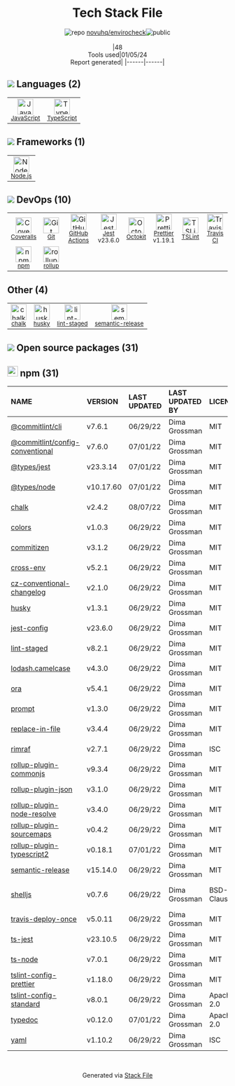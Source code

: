 <!--
&lt;--- Readme.md Snippet without images Start ---&gt;
## Tech Stack
novuhq/envirocheck is built on the following main stack:

- [Coveralls](https://coveralls.io/) – Code Coverage
- [Jest](http://facebook.github.io/jest/) – Javascript Testing Framework
- [Node.js](http://nodejs.org/) – Frameworks (Full Stack)
- [JavaScript](https://developer.mozilla.org/en-US/docs/Web/JavaScript) – Languages
- [TypeScript](http://www.typescriptlang.org) – Languages
- [rollup](http://rollupjs.org/) – JS Build Tools / JS Task Runners
- [TSLint](https://github.com/palantir/tslint) – Code Review
- [Prettier](https://prettier.io/) – Code Review
- [Octokit](https://github.com/octokit/octokit.net) – Tools for GitHub
- [GitHub Actions](https://github.com/features/actions) – Continuous Integration
- [Travis CI](http://travis-ci.com/) – Continuous Integration

Full tech stack [here](/techstack.md)

&lt;--- Readme.md Snippet without images End ---&gt;

&lt;--- Readme.md Snippet with images Start ---&gt;
## Tech Stack
novuhq/envirocheck is built on the following main stack:

- <img width='25' height='25' src='https://img.stackshare.io/service/680/a43e4a04cb9f778842de43f95db59a14.png' alt='Coveralls'/> [Coveralls](https://coveralls.io/) – Code Coverage
- <img width='25' height='25' src='https://img.stackshare.io/service/830/jest.png' alt='Jest'/> [Jest](http://facebook.github.io/jest/) – Javascript Testing Framework
- <img width='25' height='25' src='https://img.stackshare.io/service/1011/n1JRsFeB_400x400.png' alt='Node.js'/> [Node.js](http://nodejs.org/) – Frameworks (Full Stack)
- <img width='25' height='25' src='https://img.stackshare.io/service/1209/javascript.jpeg' alt='JavaScript'/> [JavaScript](https://developer.mozilla.org/en-US/docs/Web/JavaScript) – Languages
- <img width='25' height='25' src='https://img.stackshare.io/service/1612/bynNY5dJ.jpg' alt='TypeScript'/> [TypeScript](http://www.typescriptlang.org) – Languages
- <img width='25' height='25' src='https://img.stackshare.io/service/4423/zE8RTn9E_400x400.jpg' alt='rollup'/> [rollup](http://rollupjs.org/) – JS Build Tools / JS Task Runners
- <img width='25' height='25' src='https://img.stackshare.io/service/5561/303157.png' alt='TSLint'/> [TSLint](https://github.com/palantir/tslint) – Code Review
- <img width='25' height='25' src='https://img.stackshare.io/service/7035/default_66f265943abed56bcdbfca1c866a4261b1fbb063.jpg' alt='Prettier'/> [Prettier](https://prettier.io/) – Code Review
- <img width='25' height='25' src='https://img.stackshare.io/service/9827/octokit-dotnet_2.png' alt='Octokit'/> [Octokit](https://github.com/octokit/octokit.net) – Tools for GitHub
- <img width='25' height='25' src='https://img.stackshare.io/service/11563/actions.png' alt='GitHub Actions'/> [GitHub Actions](https://github.com/features/actions) – Continuous Integration
- <img width='25' height='25' src='https://img.stackshare.io/service/460/Lu6cGu0z_400x400.png' alt='Travis CI'/> [Travis CI](http://travis-ci.com/) – Continuous Integration

Full tech stack [here](/techstack.md)

&lt;--- Readme.md Snippet with images End ---&gt;
-->
<div align="center">

# Tech Stack File
![](https://img.stackshare.io/repo.svg "repo") [novuhq/envirocheck](https://github.com/novuhq/envirocheck)![](https://img.stackshare.io/public_badge.svg "public")
<br/><br/>
|48<br/>Tools used|01/05/24 <br/>Report generated|
|------|------|
</div>

## <img src='https://img.stackshare.io/languages.svg'/> Languages (2)
<table><tr>
  <td align='center'>
  <img width='36' height='36' src='https://img.stackshare.io/service/1209/javascript.jpeg' alt='JavaScript'>
  <br>
  <sub><a href="https://developer.mozilla.org/en-US/docs/Web/JavaScript">JavaScript</a></sub>
  <br>
  <sub></sub>
</td>

<td align='center'>
  <img width='36' height='36' src='https://img.stackshare.io/service/1612/bynNY5dJ.jpg' alt='TypeScript'>
  <br>
  <sub><a href="http://www.typescriptlang.org">TypeScript</a></sub>
  <br>
  <sub></sub>
</td>

</tr>
</table>

## <img src='https://img.stackshare.io/frameworks.svg'/> Frameworks (1)
<table><tr>
  <td align='center'>
  <img width='36' height='36' src='https://img.stackshare.io/service/1011/n1JRsFeB_400x400.png' alt='Node.js'>
  <br>
  <sub><a href="http://nodejs.org/">Node.js</a></sub>
  <br>
  <sub></sub>
</td>

</tr>
</table>

## <img src='https://img.stackshare.io/devops.svg'/> DevOps (10)
<table><tr>
  <td align='center'>
  <img width='36' height='36' src='https://img.stackshare.io/service/680/a43e4a04cb9f778842de43f95db59a14.png' alt='Coveralls'>
  <br>
  <sub><a href="https://coveralls.io/">Coveralls</a></sub>
  <br>
  <sub></sub>
</td>

<td align='center'>
  <img width='36' height='36' src='https://img.stackshare.io/service/1046/git.png' alt='Git'>
  <br>
  <sub><a href="http://git-scm.com/">Git</a></sub>
  <br>
  <sub></sub>
</td>

<td align='center'>
  <img width='36' height='36' src='https://img.stackshare.io/service/11563/actions.png' alt='GitHub Actions'>
  <br>
  <sub><a href="https://github.com/features/actions">GitHub Actions</a></sub>
  <br>
  <sub></sub>
</td>

<td align='center'>
  <img width='36' height='36' src='https://img.stackshare.io/service/830/jest.png' alt='Jest'>
  <br>
  <sub><a href="http://facebook.github.io/jest/">Jest</a></sub>
  <br>
  <sub>v23.6.0</sub>
</td>

<td align='center'>
  <img width='36' height='36' src='https://img.stackshare.io/service/9827/octokit-dotnet_2.png' alt='Octokit'>
  <br>
  <sub><a href="https://github.com/octokit/octokit.net">Octokit</a></sub>
  <br>
  <sub></sub>
</td>

<td align='center'>
  <img width='36' height='36' src='https://img.stackshare.io/service/7035/default_66f265943abed56bcdbfca1c866a4261b1fbb063.jpg' alt='Prettier'>
  <br>
  <sub><a href="https://prettier.io/">Prettier</a></sub>
  <br>
  <sub>v1.19.1</sub>
</td>

<td align='center'>
  <img width='36' height='36' src='https://img.stackshare.io/service/5561/303157.png' alt='TSLint'>
  <br>
  <sub><a href="https://github.com/palantir/tslint">TSLint</a></sub>
  <br>
  <sub></sub>
</td>

<td align='center'>
  <img width='36' height='36' src='https://img.stackshare.io/service/460/Lu6cGu0z_400x400.png' alt='Travis CI'>
  <br>
  <sub><a href="http://travis-ci.com/">Travis CI</a></sub>
  <br>
  <sub></sub>
</td>

</tr>
<tr>
  <td align='center'>
  <img width='36' height='36' src='https://img.stackshare.io/service/1120/lejvzrnlpb308aftn31u.png' alt='npm'>
  <br>
  <sub><a href="https://www.npmjs.com/">npm</a></sub>
  <br>
  <sub></sub>
</td>

<td align='center'>
  <img width='36' height='36' src='https://img.stackshare.io/service/4423/zE8RTn9E_400x400.jpg' alt='rollup'>
  <br>
  <sub><a href="http://rollupjs.org/">rollup</a></sub>
  <br>
  <sub></sub>
</td>

</tr>
</table>

## Other (4)
<table><tr>
  <td align='center'>
  <img width='36' height='36' src='https://img.stackshare.io/service/8072/13122722.png' alt='chalk'>
  <br>
  <sub><a href="https://github.com/chalk/chalk">chalk</a></sub>
  <br>
  <sub></sub>
</td>

<td align='center'>
  <img width='36' height='36' src='https://img.stackshare.io/service/9527/5502029.jpeg' alt='husky'>
  <br>
  <sub><a href="https://github.com/typicode/husky">husky</a></sub>
  <br>
  <sub></sub>
</td>

<td align='center'>
  <img width='36' height='36' src='https://img.stackshare.io/service/10577/11071.jpeg' alt='lint-staged'>
  <br>
  <sub><a href="https://github.com/okonet/lint-staged">lint-staged</a></sub>
  <br>
  <sub></sub>
</td>

<td align='center'>
  <img width='36' height='36' src='https://img.stackshare.io/service/10156/12867925.png' alt='semantic-release'>
  <br>
  <sub><a href="https://github.com/semantic-release/semantic-release">semantic-release</a></sub>
  <br>
  <sub></sub>
</td>

</tr>
</table>


## <img src='https://img.stackshare.io/group.svg' /> Open source packages (31)</h2>

## <img width='24' height='24' src='https://img.stackshare.io/service/1120/lejvzrnlpb308aftn31u.png'/> npm (31)

|NAME|VERSION|LAST UPDATED|LAST UPDATED BY|LICENSE|VULNERABILITIES|
|:------|:------|:------|:------|:------|:------|
|[@commitlint/cli](https://www.npmjs.com/@commitlint/cli)|v7.6.1|06/29/22|Dima Grossman |MIT|N/A|
|[@commitlint/config-conventional](https://www.npmjs.com/@commitlint/config-conventional)|v7.6.0|07/01/22|Dima Grossman |MIT|N/A|
|[@types/jest](https://www.npmjs.com/@types/jest)|v23.3.14|07/01/22|Dima Grossman |MIT|N/A|
|[@types/node](https://www.npmjs.com/@types/node)|v10.17.60|07/01/22|Dima Grossman |MIT|N/A|
|[chalk](https://www.npmjs.com/chalk)|v2.4.2|08/07/22|Dima Grossman |MIT|N/A|
|[colors](https://www.npmjs.com/colors)|v1.0.3|06/29/22|Dima Grossman |MIT|N/A|
|[commitizen](https://www.npmjs.com/commitizen)|v3.1.2|06/29/22|Dima Grossman |MIT|N/A|
|[cross-env](https://www.npmjs.com/cross-env)|v5.2.1|06/29/22|Dima Grossman |MIT|N/A|
|[cz-conventional-changelog](https://www.npmjs.com/cz-conventional-changelog)|v2.1.0|06/29/22|Dima Grossman |MIT|N/A|
|[husky](https://www.npmjs.com/husky)|v1.3.1|06/29/22|Dima Grossman |MIT|N/A|
|[jest-config](https://www.npmjs.com/jest-config)|v23.6.0|06/29/22|Dima Grossman |MIT|N/A|
|[lint-staged](https://www.npmjs.com/lint-staged)|v8.2.1|06/29/22|Dima Grossman |MIT|N/A|
|[lodash.camelcase](https://www.npmjs.com/lodash.camelcase)|v4.3.0|06/29/22|Dima Grossman |MIT|N/A|
|[ora](https://www.npmjs.com/ora)|v5.4.1|06/29/22|Dima Grossman |MIT|N/A|
|[prompt](https://www.npmjs.com/prompt)|v1.3.0|06/29/22|Dima Grossman |MIT|N/A|
|[replace-in-file](https://www.npmjs.com/replace-in-file)|v3.4.4|06/29/22|Dima Grossman |MIT|N/A|
|[rimraf](https://www.npmjs.com/rimraf)|v2.7.1|06/29/22|Dima Grossman |ISC|N/A|
|[rollup-plugin-commonjs](https://www.npmjs.com/rollup-plugin-commonjs)|v9.3.4|06/29/22|Dima Grossman |MIT|N/A|
|[rollup-plugin-json](https://www.npmjs.com/rollup-plugin-json)|v3.1.0|06/29/22|Dima Grossman |MIT|N/A|
|[rollup-plugin-node-resolve](https://www.npmjs.com/rollup-plugin-node-resolve)|v3.4.0|06/29/22|Dima Grossman |MIT|N/A|
|[rollup-plugin-sourcemaps](https://www.npmjs.com/rollup-plugin-sourcemaps)|v0.4.2|06/29/22|Dima Grossman |MIT|N/A|
|[rollup-plugin-typescript2](https://www.npmjs.com/rollup-plugin-typescript2)|v0.18.1|07/01/22|Dima Grossman |MIT|N/A|
|[semantic-release](https://www.npmjs.com/semantic-release)|v15.14.0|06/29/22|Dima Grossman |MIT|[CVE-2020-26226](https://github.com/advisories/GHSA-r2j6-p67h-q639) (High)|
|[shelljs](https://www.npmjs.com/shelljs)|v0.7.6|06/29/22|Dima Grossman |BSD-3-Clause|[CVE-2022-0144](https://github.com/advisories/GHSA-4rq4-32rv-6wp6) (High)<br/>[](https://github.com/advisories/GHSA-64g7-mvw6-v9qj) (Moderate)|
|[travis-deploy-once](https://www.npmjs.com/travis-deploy-once)|v5.0.11|06/29/22|Dima Grossman |MIT|N/A|
|[ts-jest](https://www.npmjs.com/ts-jest)|v23.10.5|06/29/22|Dima Grossman |MIT|N/A|
|[ts-node](https://www.npmjs.com/ts-node)|v7.0.1|06/29/22|Dima Grossman |MIT|N/A|
|[tslint-config-prettier](https://www.npmjs.com/tslint-config-prettier)|v1.18.0|06/29/22|Dima Grossman |MIT|N/A|
|[tslint-config-standard](https://www.npmjs.com/tslint-config-standard)|v8.0.1|06/29/22|Dima Grossman |Apache-2.0|N/A|
|[typedoc](https://www.npmjs.com/typedoc)|v0.12.0|07/01/22|Dima Grossman |Apache-2.0|N/A|
|[yaml](https://www.npmjs.com/yaml)|v1.10.2|06/29/22|Dima Grossman |ISC|N/A|

<br/>
<div align='center'>

Generated via [Stack File](https://github.com/marketplace/stack-file)
